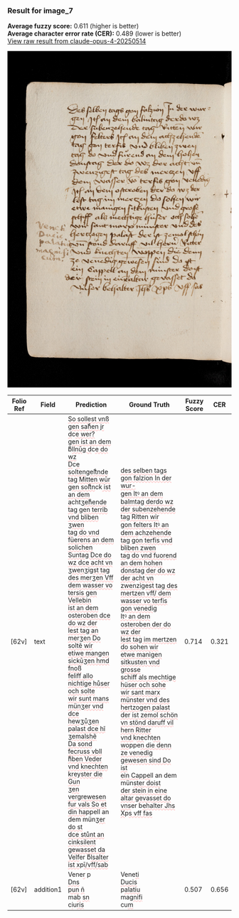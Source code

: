 ### Result for image_7
**Average fuzzy score:** 0.611 (higher is better)<br>**Average character error rate (CER):** 0.489 (lower is better)<br>[View raw result from claude-opus-4-20250514](https://github.com/RISE-UNIBAS/humanities_data_benchmark/blob/main/results/2025-10-24/T0290/request_T0290_image_7.json)

<img src="https://github.com/RISE-UNIBAS/humanities_data_benchmark/blob/main/benchmarks/medieval_manuscripts/images/image_7.jpg?raw=true" alt="image_7" width="800px">

<style>
.diff { text-decoration: underline; text-decoration-color: #ffcccc; text-decoration-style: wavy; }
</style>

| Folio Ref | Field | Prediction | Ground Truth | Fuzzy Score | CER |
|-----------|-------|------------|--------------|-------------|-----|
| [62v] | text | <span class="diff">So sollest vnß gen sahͤen jr d</span>c<span class="diff">e wer?<br>gen ist an dem</span> b<span class="diff">ͦllnūg d</span>c<span class="diff">e do wz<br>D</span>c<span class="diff">e soltengeltͦnde tag Mitten wūr<br>gen soltͦn</span>ck<span class="diff"> ist an dem a</span>cht<span class="diff">ʒehͦende<br>tag gen terrib vnd bliben ʒwen<br>tag do vnd füerens an dem solichen<br>Suntag Dce do wz dce acht vn<br>ʒwenʒigst tag des merʒen Vff<br>dem wasser vo tersis gen Vellebin<br>ist an dem osteroben dce do wz der<br>lest tag an merʒen Do soltẽ wir<br>etiwe mangen sickūʒen hmd fnoß<br>feliff allo nichtige hůser och solte<br>wir sunt mans münʒer vnd dce<br>hewʒůʒen palast dce hĩ ʒemalshẽ<br>Da sond fecruss vbll hͦben Veder<br>vnd knechten kreyster die Gun<br>ʒen vergrewesen fur vals So et<br>din ha</span>ppell an dem mün<span class="diff">ʒer do st<br>dce stůnt an cinksilent gewasset da<br>Velf</span>er b<span class="diff">ͦlsalter ist x</span>p<span class="diff">ī/vff/sab</span> | <span class="diff">des selben tags gon falzion In der wur-<br> gen Itꝰ an dem balmtag derdo wz<br> der subenzehende tag Ritten wir<br> gon felters Itꝰ an dem a</span>c<span class="diff">hzehende<br> tag gon terfis vnd</span> b<span class="diff">liben zwen<br> tag do vnd fuorend an dem hohen<br> donstag der do wz der a</span>c<span class="diff">ht vn<br> zwenzigest tag des mertzen vff/ dem wasser vo terfis gon venedig<br> Itꝰ an dem osteroben der do wz der<br> lest tag im mertzen do sohen wir<br> etwe manigen sitkusten vnd grosse<br> s</span>c<span class="diff">hiff als me</span>c<span class="diff">htige hüser och sohe<br> wir sant marx münster vnd des<br> hertzogen palast der ist zemol schön<br> vn stönd daruff vil hern Ritter<br> vnd </span>k<span class="diff">ne</span>cht<span class="diff">en wo</span>ppe<span class="diff">n die denn<br> ze venedig gewesen sind Do ist<br> ein Cappe</span>ll an dem mün<span class="diff">ster doist<br> der stein in eine altar gevasset do<br> vns</span>er b<span class="diff">ehalter Jhs X</span>p<span class="diff">s vff fas</span> | 0.714 | 0.321 |
| [62v] | addition1 | Vene<span class="diff">r</span> p<br><span class="diff">Dns<br>pun</span> <span class="diff">ñ<br></span>ma<span class="diff">b</span> <span class="diff">sn<br></span>c<span class="diff">i</span>u<span class="diff">ris</span> | Vene<span class="diff">ti<br> Ducis<br></span> p<span class="diff">alatiu</span><br> ma<span class="diff">gnifi<br></span> cu<span class="diff">m</span> | 0.507 | 0.656 |
